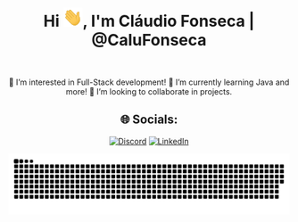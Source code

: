 <div align="center">
<h1 align="center">Hi <img width="35" src="https://github.com/rikkarth/rikkarth/blob/500c2876810290fbf370fd80245927a51c43364f/waving.gif">, I'm Cláudio Fonseca | @CaluFonseca</h1>
<br>

 👀 I’m interested in Full-Stack development!
 🌱 I’m currently learning Java and more!
 💞️ I’m looking to collaborate in projects.

## 🌐 Socials:

[![Discord](https://img.shields.io/badge/Discord-%237289DA.svg?logo=discord&logoColor=white)](htttps://discord.gg/ClaudioFonseca#2326)
[![LinkedIn](https://img.shields.io/badge/LinkedIn-%230077B5.svg?logo=linkedin&logoColor=white)](https://linkedin.com/in/claudiofonseca17/) 


<picture>
  <source media="(prefers-color-scheme: dark)" srcset="https://raw.githubusercontent.com/CaluFonseca/CaluFonseca/output/github-contribution-grid-snake-dark.svg">
  <source media="(prefers-color-scheme: light)" srcset="https://raw.githubusercontent.com/CaluFonseca/CaluFonseca/output/github-contribution-grid-snake.svg">
  <img alt="github contribution grid snake animation" src="https://raw.githubusercontent.com/CaluFonseca/CaluFonseca/output/github-contribution-grid-snake.svg">
</picture>
